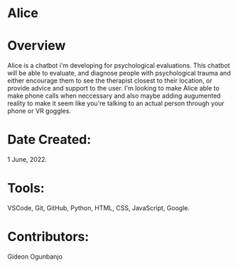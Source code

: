 # Alice

# Overview
Alice is a chatbot i'm developing for psychological evaluations. This chatbot will be able to evaluate, and diagnose people with psychological trauma and either encourage them to see the therapist closest to their location, or provide advice and support to the user. I'm looking to make Alice able to make phone calls when neccessary and also maybe adding augumented reality to make it seem like you're talking to an actual person through your phone or VR goggles.

# Date Created:
1 June, 2022.

# Tools:
VSCode, Git, GitHub, Python, HTML, CSS, JavaScript, Google.

# Contributors:
Gideon Ogunbanjo
